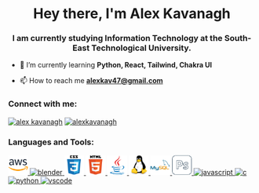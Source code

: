 <h1 align="center">Hey there, I'm Alex Kavanagh</h1>
<h3 align="center">I am currently studying Information Technology at the South-East Technological University.</h3>

- 🌱 I’m currently learning **Python, React, Tailwind, Chakra UI**

- 📫 How to reach me **alexkav47@gmail.com**

<h3 align="left">Connect with me:</h3>
<p align="left">
<a href="https://linkedin.com/in/alex-kavanagh-a65729180/" target="blank"><img align="center" src="https://raw.githubusercontent.com/rahuldkjain/github-profile-readme-generator/master/src/images/icons/Social/linked-in-alt.svg" alt="alex kavanagh" height="30" width="40" /></a>
<a href="https://www.behance.net/alexkavanagh" target="blank"><img align="center" src="https://raw.githubusercontent.com/rahuldkjain/github-profile-readme-generator/master/src/images/icons/Social/behance.svg" alt="alexkavanagh" height="30" width="40" /></a>
</p>

<h3 align="left">Languages and Tools:</h3>
<p align="left">
  <a href="https://aws.amazon.com" target="_blank" rel="noreferrer">
    <img src="https://raw.githubusercontent.com/devicons/devicon/master/icons/amazonwebservices/amazonwebservices-original-wordmark.svg" alt="aws" width="40" height="40"/>
  </a> 
  <a href="https://www.blender.org/" target="_blank" rel="noreferrer">
    <img src="https://download.blender.org/branding/community/blender_community_badge_white.svg" alt="blender" width="40" height="40"/>
  </a> 
  <a href="https://www.w3schools.com/css/" target="_blank" rel="noreferrer">
    <img src="https://raw.githubusercontent.com/devicons/devicon/master/icons/css3/css3-original-wordmark.svg" alt="css3" width="40" height="40"/>
  </a> 
  <a href="https://www.w3.org/html/" target="_blank" rel="noreferrer">
    <img src="https://raw.githubusercontent.com/devicons/devicon/master/icons/html5/html5-original-wordmark.svg" alt="html5" width="40" height="40"/>
  </a> 
  <a href="https://www.java.com" target="_blank" rel="noreferrer">
    <img src="https://raw.githubusercontent.com/devicons/devicon/master/icons/java/java-original.svg" alt="java" width="40" height="40"/>
  </a> 
  <a href="https://www.linux.org/" target="_blank" rel="noreferrer">
    <img src="https://raw.githubusercontent.com/devicons/devicon/master/icons/linux/linux-original.svg" alt="linux" width="40" height="40"/>
  </a> 
  <a href="https://www.mysql.com/" target="_blank" rel="noreferrer">
    <img src="https://raw.githubusercontent.com/devicons/devicon/master/icons/mysql/mysql-original-wordmark.svg" alt="mysql" width="40" height="40"/>
  </a> 
  <a href="https://www.photoshop.com/en" target="_blank" rel="noreferrer">
    <img src="https://raw.githubusercontent.com/devicons/devicon/master/icons/photoshop/photoshop-line.svg" alt="photoshop" width="40" height="40"/>
  </a> 

  <a href="https://www.w3schools.com/sql/" target="_blank" rel="noreferrer">
    <img src="https://cdn.jsdelivr.net/gh/devicons/devicon@latest/icons/javascript/javascript-original.svg" alt="javascript" width="40" height="40"/>
  </a>

  <a href="https://www.w3schools.com/c/c_intro.php" target="_blank" rel="noreferrer">
    <img src="https://cdn.jsdelivr.net/gh/devicons/devicon@latest/icons/c/c-original.svg" alt="c" width="40" height="40"/>
  </a>

  <a href="[https://www.w3schools.com/c/c_intro.php](https://www.python.org/)" target="_blank" rel="noreferrer">
   <img src="https://cdn.jsdelivr.net/gh/devicons/devicon@latest/icons/python/python-original-wordmark.svg" alt="python" width="40" height="40"/>
  </a>

   <a href="[https://www.w3schools.com/c/c_intro.php](https://code.visualstudio.com/)" target="_blank" rel="noreferrer">
   <img src="https://cdn.jsdelivr.net/gh/devicons/devicon@latest/icons/vscode/vscode-original-wordmark.svg" alt="vscode" width="40" height="40"/>
  </a>
  
</p>

